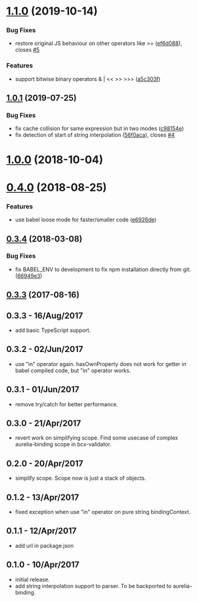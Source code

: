 # [1.1.0](https://github.com/buttonwoodcx/bcx-expression-evaluator/compare/v1.0.1...v1.1.0) (2019-10-14)


### Bug Fixes

* restore original JS behaviour on other operators like >= ([ef6d088](https://github.com/buttonwoodcx/bcx-expression-evaluator/commit/ef6d088d70da87f8cb598ac5be99b1f77fef3be2)), closes [#5](https://github.com/buttonwoodcx/bcx-expression-evaluator/issues/5)


### Features

* support bitwise binary operators & | << >> >>> ([a5c303f](https://github.com/buttonwoodcx/bcx-expression-evaluator/commit/a5c303f19be73cebe8dd19435a30ca2d56801e47))



## [1.0.1](https://github.com/buttonwoodcx/bcx-expression-evaluator/compare/v1.0.0...v1.0.1) (2019-07-25)


### Bug Fixes

* fix cache collision for same expression but in two modes ([c98154e](https://github.com/buttonwoodcx/bcx-expression-evaluator/commit/c98154e))
* fix detection of start of string interpolation ([56f0aca](https://github.com/buttonwoodcx/bcx-expression-evaluator/commit/56f0aca)), closes [#4](https://github.com/buttonwoodcx/bcx-expression-evaluator/issues/4)



<a name="1.0.0"></a>
# [1.0.0](https://github.com/buttonwoodcx/bcx-expression-evaluator/compare/v0.4.0...v1.0.0) (2018-10-04)



<a name="0.4.0"></a>
# [0.4.0](https://github.com/buttonwoodcx/bcx-expression-evaluator/compare/v0.3.4...v0.4.0) (2018-08-25)


### Features

* use babel loose mode for faster/smaller code ([e6926de](https://github.com/buttonwoodcx/bcx-expression-evaluator/commit/e6926de))



<a name="0.3.4"></a>
## [0.3.4](https://github.com/buttonwoodcx/bcx-expression-evaluator/compare/v0.3.3...v0.3.4) (2018-03-08)


### Bug Fixes

* fix BABEL_ENV to development to fix npm installation directly from git. ([66949e3](https://github.com/buttonwoodcx/bcx-expression-evaluator/commit/66949e3))



<a name="0.3.3"></a>
## [0.3.3](https://github.com/buttonwoodcx/bcx-expression-evaluator/compare/v0.3.2...v0.3.3) (2017-08-16)



## 0.3.3 - 16/Aug/2017

  * add basic TypeScript support.

## 0.3.2 - 02/Jun/2017

  * use "in" operator again. hasOwnProperty does not work for getter in babel compiled code, but "in" operator works.

## 0.3.1 - 01/Jun/2017

  * remove try/catch for better performance.

## 0.3.0 - 21/Apr/2017

  * revert work on simplifying scope. Find some usecase of complex aurelia-binding scope in bcx-validator.

## 0.2.0 - 20/Apr/2017

  * simplify scope. Scope now is just a stack of objects.

## 0.1.2 - 13/Apr/2017

  * fixed exception when use "in" operator on pure string bindingContext.

## 0.1.1 - 12/Apr/2017

  * add url in package.json

## 0.1.0 - 10/Apr/2017

  * initial release.
  * add string interpolation support to parser. To be backported to aurelia-binding.
